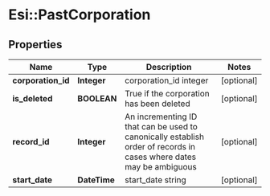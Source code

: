 # Esi::PastCorporation

## Properties
Name | Type | Description | Notes
------------ | ------------- | ------------- | -------------
**corporation_id** | **Integer** | corporation_id integer | [optional] 
**is_deleted** | **BOOLEAN** | True if the corporation has been deleted | [optional] 
**record_id** | **Integer** | An incrementing ID that can be used to canonically establish order of records in cases where dates may be ambiguous | [optional] 
**start_date** | **DateTime** | start_date string | [optional] 


